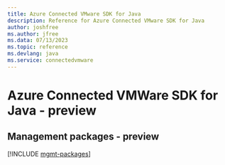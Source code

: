 ```yaml
---
title: Azure Connected VMware SDK for Java
description: Reference for Azure Connected VMware SDK for Java
author: joshfree
ms.author: jfree
ms.data: 07/13/2023
ms.topic: reference
ms.devlang: java
ms.service: connectedvmware
---
```

# Azure Connected VMWare SDK for Java - preview

## Management packages - preview
[!INCLUDE [mgmt-packages](connected-vmware-mgmt-index.md)]